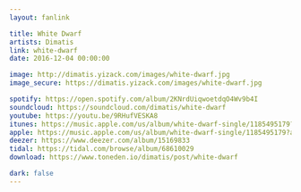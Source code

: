 ```yaml
---
layout: fanlink

title: White Dwarf
artists: Dimatis
link: white-dwarf
date: 2016-12-04 00:00:00

image: http://dimatis.yizack.com/images/white-dwarf.jpg
image_secure: https://dimatis.yizack.com/images/white-dwarf.jpg

spotify: https://open.spotify.com/album/2KNrdUiqwoetdqO4Wv9b4I
soundcloud: https://soundcloud.com/dimatis/white-dwarf
youtube: https://youtu.be/9RHufVESKA8
itunes: https://music.apple.com/us/album/white-dwarf-single/1185495179?app=itunes
apple: https://music.apple.com/us/album/white-dwarf-single/1185495179?app=music
deezer: https://www.deezer.com/album/15169833
tidal: https://tidal.com/browse/album/68610029
download: https://www.toneden.io/dimatis/post/white-dwarf

dark: false
---
```

